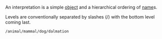 An interpretation is a simple [object](README) and a hierarchical ordering of [name](name.md)s.

Levels are conventionally separated by slashes (/) with the bottom level coming last.

````
/animal/mammal/dog/dalmation
````
